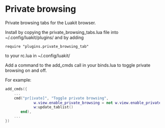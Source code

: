 Private browsing
================

Private browsing tabs for the Luakit browser.

Install by copying the private_browsing_tabs.lua file into ~/.config/luakit/plugins/
and by adding
```
require "plugins.private_browsing_tab" 
```
to your rc.lua in ~/.config/luakit/

Add a command to the add_cmds call in your binds.lua to toggle private browsing on and off.

For example:
```lua
add_cmds({
    ...
    cmd("pr[ivate]", "Toggle private browsing",                                             function (w)                                                                 
             w.view.enable_private_browsing = not w.view.enable_private_browsing
             w:update_tablist()
       end),
    ...
})
```
